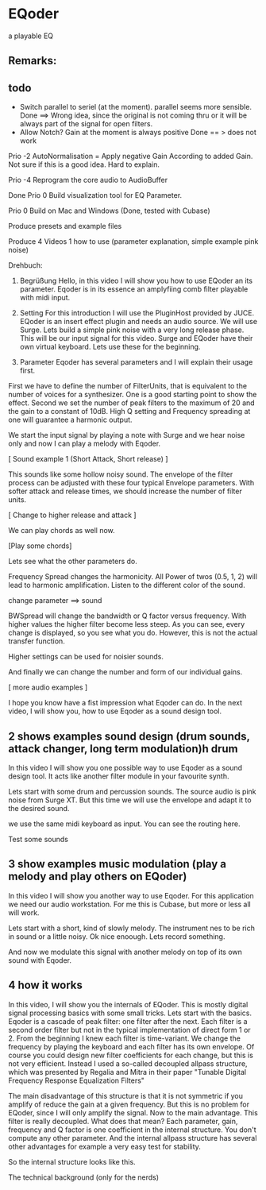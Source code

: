 # EQoder
a playable EQ

## Remarks:



## todo

* Switch parallel to seriel (at the moment). parallel seems more sensible. Done ==> Wrong idea, since the original is not coming thru or it will be always part of the signal for open filters.
* Allow Notch? Gain at the moment is always positive Done == > does not work 

Prio -2 AutoNormalisation = Apply negative Gain According to added Gain. Not sure if this is a good idea. Hard to explain.

Prio -4 Reprogram the core audio to AudioBuffer 

Done Prio 0 Build visualization tool for EQ Parameter.

Prio 0 Build on Mac and Windows (Done, tested with Cubase)

Produce presets and example files 

Produce 4 Videos
1 how to use (parameter explanation, simple example pink noise)

Drehbuch: 

1. Begrüßung
Hello, in this video I will show you how to use EQoder an its parameter. Eqoder is in its essence an amplyfiing comb filter playable with midi input.

2. Setting
For this introduction I will use the PluginHost provided by JUCE. EQoder is an insert 
effect plugin and needs an audio source. We will use Surge. Lets build a simple pink noise with a
very long release phase. This will be our input signal for this video. 
Surge and EQoder have their own virtual keyboard. Lets use these for the beginning.

3. Parameter
Eqoder has several parameters and I will explain their usage first.

First we have to define the number of FilterUnits, that is equivalent to the number of voices for a synthesizer. One is a good starting point to show the effect. Second we set the number of peak filters to the maximum of 20 and the gain to a constant of 10dB. High Q setting and Frequency spreading at one will guarantee a harmonic output. 

We start the input signal by playing a note with Surge and we hear noise only and now I can play a melody with Eqoder. 

[ Sound example 1 (Short Attack, Short release) ]

This sounds like some hollow noisy sound. The envelope of the filter process can be adjusted with these four typical Envelope parameters. With softer attack and release times, we should increase the number of filter units. 

[ Change to higher release and attack  ]

We can play chords as well now.

[Play some chords]

Lets see what the other parameters do.

Frequency Spread changes the harmonicity. All Power of twos (0.5, 1, 2) will lead to harmonic amplification. 
Listen to the different color of the sound.

change parameter ==> sound

BWSpread will change the bandwidth or Q factor versus frequency. With higher values the higher filter become less steep.
As you can see, every change is displayed, so you see what you do. However, this is not the actual transfer function.

Higher settings can be used for noisier sounds.

And finally we can change the number and form of our individual gains. 

[ more audio examples ]

I hope you know have a fist impression what Eqoder can do. In the next video, I will show you, how to use Eqoder as 
a sound design tool.


## 2 shows examples sound design (drum sounds, attack changer, long term modulation)h drum 

In this video I will show you one possible way to use Eqoder as a sound design tool. It acts like another filter module in your favourite synth. 

Lets start with some drum and percussion sounds. The source audio is pink noise from Surge XT. But this time we will use the envelope and adapt it to the desired sound.

we use the same midi keyboard as input. You can see the routing here.

Test some sounds


## 3 show examples music modulation (play a melody and play others on EQoder)

In this video I will show you another way to use Eqoder. For this application we need our audio workstation. For me  this is Cubase, but more or less all will work.

Lets start with a short, kind of slowly melody. The instrument nes to be rich in sound or a little noisy. Ok nice enoough. Lets record something.

And now we modulate this signal with another melody on top of its own sound with Eqoder.


## 4 how it works
In this video, I will show you the internals of EQoder. This is mostly digital signal processing basics with some small tricks.
Lets start with the basics.  Eqoder is a cascade of peak filter: one filter after the next. Each filter is a second order filter but not in the typical implementation of direct form 1 or 2. From the beginning  I knew each filter is time-variant. We change the frequency by playing the keyboard and each filter has its own envelope. Of course you could design new filter coefficients for each change, but this is not very efficient. 
Instead I used a so-called decoupled allpass structure, which was presented by Regalia and Mitra in their paper
"Tunable Digital Frequency Response Equalization Filters"

The main disadvantage of this structure is that it is not symmetric if you amplify of reduce the gain at a given frequency. 
But this is no problem for EQoder, since I will only amplify the signal. 
Now to the main advantage. This filter is really decoupled. What does that mean? Each parameter, gain, frequency and Q factor is one coefficient in the internal structure. You don't compute any other parameter. And the internal allpass structure has several other advantages for example a very easy test for stability.

So the internal structure looks like this. 






The technical background (only for the nerds)



